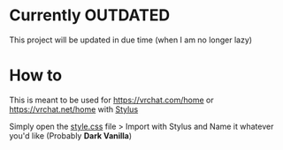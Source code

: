 # Currently OUTDATED
This project will be updated in due time (when I am no longer lazy)

# How to
This is meant to be used for https://vrchat.com/home or https://vrchat.net/home with [Stylus](https://add0n.com/stylus.html)

Simply open the [style.css](https://github.com/MintLily/Dark-Vanilla/blob/main/VRChat%20Website/style.css) file > Import with Stylus and Name it whatever you'd like (Probably **Dark Vanilla**)
